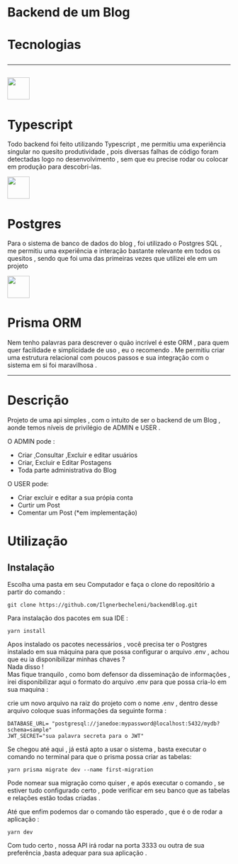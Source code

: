 # Backend de um Blog

# Tecnologias<hr>
<img src='https://icongr.am/devicon/typescript-original.svg?size=128&color=currentColor' style="width:50px;heigth:50px;"/>
<h1>Typescript</h1>
<p>Todo backend foi feito utilizando Typescript , me permitiu uma experiência singular no quesito produtividade , pois diversas falhas de código foram detectadas logo no desenvolvimento , sem que eu precise rodar ou colocar em produção para descobri-las.</p>
<img src='https://icongr.am/devicon/postgresql-original.svg?size=128&color=currentColor' style="width:50px;heigth:50px;"/>
<h1>Postgres</h1>
<p>Para o sistema de banco de dados do blog , foi utilizado o Postgres SQL , me permitiu uma experiência e interação bastante relevante em todos os quesitos , sendo que foi uma das primeiras vezes que utilizei ele em um projeto  </p>
<img src="https://img.icons8.com/?size=512&id=aqb9SdV9P8oC&format=png" style="width:50px;heigth:50px;"/>
<h1>Prisma ORM</h1>
<p> Nem tenho palavras para descrever o quão incrível é este ORM , para quem quer facilidade e simplicidade de uso , eu o recomendo . Me permitiu criar uma estrutura relacional com poucos passos e sua integração com o sistema em si foi maravilhosa .
<hr>

# Descrição 

<p>Projeto de uma api simples , com o intuito de ser o backend de um Blog , aonde temos níveis de privilégio de ADMIN e USER . </p>
<p>O ADMIN pode :</p>
<ul>
  <li>Criar ,Consultar ,Excluir e editar usuários</li>
  <li>Criar, Excluir e Editar Postagens</li>
  <li>Toda parte administrativa do Blog</li>
</ul>
<p>O USER pode:</p>
<ul>
  <li>Criar excluir e editar a sua própia conta </li>
  <li>Curtir um Post</li>
  <li>Comentar um Post (*em implementação)</li>
  
</ul>

# Utilização 

<h2> Instalação </h2>

  <div class="stackedit__html"><p>Escolha uma pasta em seu Computador e faça o clone do repositório a partir do comando :</p>
<pre><code>git clone https://github.com/Ilgnerbecheleni/backendBlog.git
</code></pre>
<p>Para instalação dos pacotes em sua IDE :</p>
<pre><code>yarn install
</code></pre>
<p>Apos instalado os pacotes necessários , você precisa ter o Postgres instalado em sua máquina para que possa configurar o arquivo .env , achou que eu ia disponibilizar minhas chaves ?<br>
Nada disso !<br>
Mas fique tranquilo , como bom defensor da disseminação de informações , irei disponibilizar aqui o formato do arquivo .env para que possa cria-lo em sua maquina :</p>
<p>crie um novo arquivo na raiz do projeto com o nome .env , dentro desse arquivo coloque suas informações da seguinte forma :</p>
<pre><code>DATABASE_URL= "postgresql://janedoe:mypassword@localhost:5432/mydb?schema=sample"
JWT_SECRET="sua palavra secreta para o JWT"
</code></pre>
<p>Se chegou até aqui , já está apto a usar o sistema , basta executar o comando no terminal para que o prisma possa criar as tabelas:</p>
<pre><code>yarn prisma migrate dev --name first-migration
</code></pre>
<p>Pode nomear sua migração como quiser , e após executar o comando , se estiver tudo configurado certo , pode verificar em seu banco que as tabelas e relações estão todas criadas .</p>
<p>Até que enfim podemos dar o comando tão esperado , que é o de rodar a aplicação :</p>
<pre><code>yarn dev
</code></pre>
<p>Com tudo certo , nossa API irá rodar na porta 3333 ou outra de sua preferência ,basta adequar para sua aplicação .</p>
</div>


